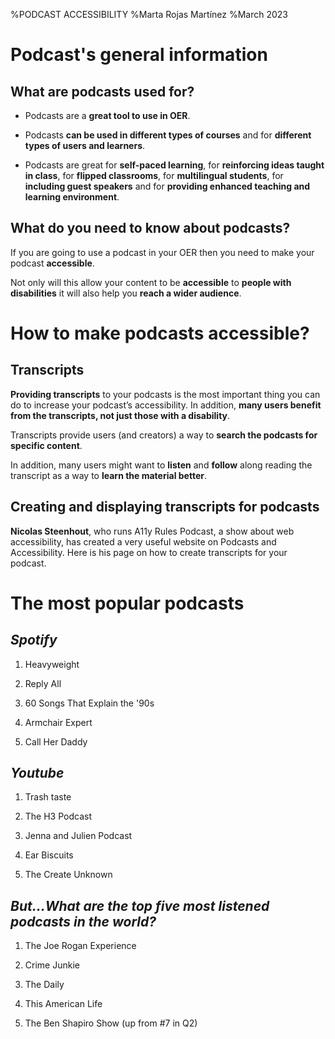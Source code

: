 %PODCAST ACCESSIBILITY
%Marta Rojas Martínez
%March 2023



# Podcast's general information





## What are podcasts used for?



+ Podcasts are a **great tool to use in OER**.  

+ Podcasts **can be used in different types of courses** and for **different types of users and learners**.  

+ Podcasts are great for **self-paced learning**, for **reinforcing ideas taught in class**, for **flipped classrooms**, for **multilingual students**, for **including guest speakers** and for **providing enhanced teaching and learning environment**.



## What do you need to know about podcasts?


If you are going to use a podcast in your OER then you need to make your podcast **accessible**. 


Not only will this allow your content to be **accessible** to **people with disabilities** it will also help you **reach a wider audience**.


# How to make podcasts accessible?



## Transcripts



**Providing transcripts** to your podcasts is the most important thing you can do to increase your podcast’s accessibility. In addition, **many users benefit from the transcripts, not just those with a disability**.  



Transcripts provide users (and creators) a way to **search the podcasts for specific content**.  



In addition, many users might want to **listen** and **follow** along reading the transcript as a way to **learn the material better**.  



## Creating and displaying transcripts for podcasts



**Nicolas Steenhout**, who runs A11y Rules Podcast, a show about web accessibility, has created a very useful website on Podcasts and Accessibility. Here is his page on how to create transcripts for your podcast.



# The most popular podcasts



## *Spotify*



1. Heavyweight

2. Reply All

3. 60 Songs That Explain the '90s

4. Armchair Expert

5. Call Her Daddy



## *Youtube*



1. Trash taste

2. The H3 Podcast

3. Jenna and Julien Podcast

4. Ear Biscuits

5. The Create Unknown



## *But...What are the top five most listened podcasts in the world?*



1. The Joe Rogan Experience

2. Crime Junkie

3. The Daily

4. This American Life

5. The Ben Shapiro Show (up from #7 in Q2)







